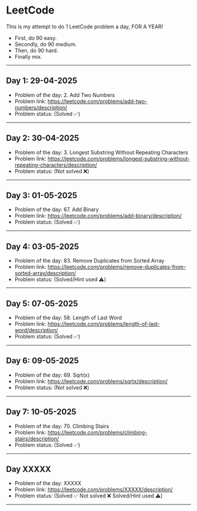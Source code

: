 # LeetCode

This is my attempt to do 1 LeetCode problem a day, FOR A YEAR!
- First, do 90 easy.
- Secondly, do 90 medium.
- Then, do 90 hard.
- Finally mix.

___
## Day 1: 29-04-2025

- Problem of the day: 2. Add Two Numbers
- Problem link: https://leetcode.com/problems/add-two-numbers/description/
- Problem status: (Solved ✅)
___
## Day 2: 30-04-2025

- Problem of the day: 3. Longest Substring Without Repeating Characters
- Problem link: https://leetcode.com/problems/longest-substring-without-repeating-characters/description/
- Problem status: (Not solved ❌)
___
## Day 3: 01-05-2025

- Problem of the day: 67. Add Binary
- Problem link: https://leetcode.com/problems/add-binary/description/
- Problem status: (Solved ✅)
___
## Day 4: 03-05-2025

- Problem of the day: 83. Remove Duplicates from Sorted Array
- Problem link: https://leetcode.com/problems/remove-duplicates-from-sorted-array/description/
- Problem status: (Solved/Hint used ⚠️)
___
## Day 5: 07-05-2025

- Problem of the day: 58. Length of Last Word
- Problem link: https://leetcode.com/problems/length-of-last-word/description/
- Problem status: (Solved ✅)
___
## Day 6: 09-05-2025

- Problem of the day: 69. Sqrt(x)
- Problem link: https://leetcode.com/problems/sqrtx/description/
- Problem status: (Not solved ❌)
___
## Day 7: 10-05-2025

- Problem of the day: 70. Climbing Stairs
- Problem link: https://leetcode.com/problems/climbing-stairs/description/
- Problem status: (Solved ✅)
___
## Day XXXXX
- Problem of the day: XXXXX
- Problem link: https://leetcode.com/problems/XXXXX/description/
- Problem status: (Solved ✅ Not solved ❌ Solved/Hint used ⚠️)
___
